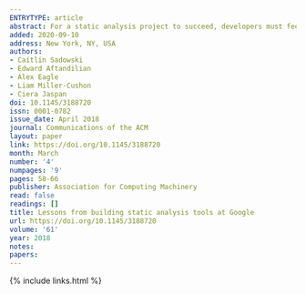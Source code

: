 ```yaml
---
ENTRYTYPE: article
abstract: For a static analysis project to succeed, developers must feel they benefit from and enjoy using it.
added: 2020-09-10
address: New York, NY, USA
authors:
- Caitlin Sadowski
- Edward Aftandilian
- Alex Eagle
- Liam Miller-Cushon
- Ciera Jaspan
doi: 10.1145/3188720
issn: 0001-0782
issue_date: April 2018
journal: Communications of the ACM
layout: paper
link: https://doi.org/10.1145/3188720
month: March
number: '4'
numpages: '9'
pages: 58-66
publisher: Association for Computing Machinery
read: false
readings: []
title: Lessons from building static analysis tools at Google
url: https://doi.org/10.1145/3188720
volume: '61'
year: 2018
notes:
papers:
---
```

{% include links.html %}
